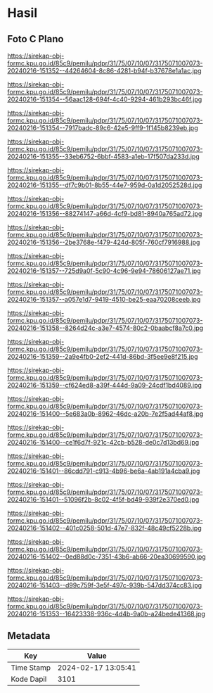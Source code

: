 # Hasil

## Foto C Plano

https://sirekap-obj-formc.kpu.go.id/85c9/pemilu/pdpr/31/75/07/10/07/3175071007073-20240216-151352--44264604-8c86-4281-b94f-b37678e1a1ac.jpg

https://sirekap-obj-formc.kpu.go.id/85c9/pemilu/pdpr/31/75/07/10/07/3175071007073-20240216-151354--56aac128-694f-4c40-9294-461b293bc46f.jpg

https://sirekap-obj-formc.kpu.go.id/85c9/pemilu/pdpr/31/75/07/10/07/3175071007073-20240216-151354--7917badc-89c6-42e5-9ff9-1f145b8239eb.jpg

https://sirekap-obj-formc.kpu.go.id/85c9/pemilu/pdpr/31/75/07/10/07/3175071007073-20240216-151355--33eb6752-6bbf-4583-a1eb-17f507da233d.jpg

https://sirekap-obj-formc.kpu.go.id/85c9/pemilu/pdpr/31/75/07/10/07/3175071007073-20240216-151355--df7c9b01-8b55-44e7-959d-0a1d2052528d.jpg

https://sirekap-obj-formc.kpu.go.id/85c9/pemilu/pdpr/31/75/07/10/07/3175071007073-20240216-151356--88274147-a66d-4cf9-bd81-8940a765ad72.jpg

https://sirekap-obj-formc.kpu.go.id/85c9/pemilu/pdpr/31/75/07/10/07/3175071007073-20240216-151356--2be3768e-f479-424d-805f-760cf7916988.jpg

https://sirekap-obj-formc.kpu.go.id/85c9/pemilu/pdpr/31/75/07/10/07/3175071007073-20240216-151357--725d9a0f-5c90-4c96-9e94-78606127ae71.jpg

https://sirekap-obj-formc.kpu.go.id/85c9/pemilu/pdpr/31/75/07/10/07/3175071007073-20240216-151357--a057e1d7-9419-4510-be25-eaa70208ceeb.jpg

https://sirekap-obj-formc.kpu.go.id/85c9/pemilu/pdpr/31/75/07/10/07/3175071007073-20240216-151358--8264d24c-a3e7-4574-80c2-0baabcf8a7c0.jpg

https://sirekap-obj-formc.kpu.go.id/85c9/pemilu/pdpr/31/75/07/10/07/3175071007073-20240216-151359--2a9e4fb0-2ef2-441d-86bd-3f5ee9e8f215.jpg

https://sirekap-obj-formc.kpu.go.id/85c9/pemilu/pdpr/31/75/07/10/07/3175071007073-20240216-151359--cf624ed8-a39f-444d-9a09-24cdf1bd4089.jpg

https://sirekap-obj-formc.kpu.go.id/85c9/pemilu/pdpr/31/75/07/10/07/3175071007073-20240216-151400--5e683a0b-8962-46dc-a20b-7e2f5ad44af8.jpg

https://sirekap-obj-formc.kpu.go.id/85c9/pemilu/pdpr/31/75/07/10/07/3175071007073-20240216-151400--ce1f6d7f-921c-42cb-b528-de0c7d13bd69.jpg

https://sirekap-obj-formc.kpu.go.id/85c9/pemilu/pdpr/31/75/07/10/07/3175071007073-20240216-151401--86cdd791-c913-4b96-be6a-4ab191a4cba9.jpg

https://sirekap-obj-formc.kpu.go.id/85c9/pemilu/pdpr/31/75/07/10/07/3175071007073-20240216-151401--51096f2b-8c02-4f5f-bd49-939f2e370ed0.jpg

https://sirekap-obj-formc.kpu.go.id/85c9/pemilu/pdpr/31/75/07/10/07/3175071007073-20240216-151402--401c0258-501d-47e7-832f-48c49cf5228b.jpg

https://sirekap-obj-formc.kpu.go.id/85c9/pemilu/pdpr/31/75/07/10/07/3175071007073-20240216-151402--0ed88d0c-7351-43b6-ab66-20ea30699590.jpg

https://sirekap-obj-formc.kpu.go.id/85c9/pemilu/pdpr/31/75/07/10/07/3175071007073-20240216-151403--d99c759f-3e5f-497c-939b-547dd374cc83.jpg

https://sirekap-obj-formc.kpu.go.id/85c9/pemilu/pdpr/31/75/07/10/07/3175071007073-20240216-151353--16423338-936c-4d4b-9a0b-a24bede41368.jpg


## Metadata

| Key        | Value               |
| ---------- | ------------------- |
| Time Stamp | 2024-02-17 13:05:41 |
| Kode Dapil | 3101                |



